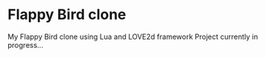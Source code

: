 # Flappy Bird clone

My Flappy Bird clone using Lua and LOVE2d framework
Project currently in progress...